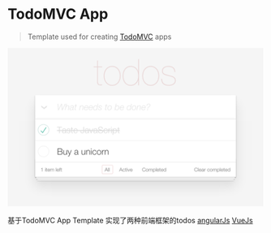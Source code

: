 # TodoMVC App

> Template used for creating [TodoMVC](http://todomvc.com) apps

![](https://github.com/tastejs/todomvc-app-css/raw/master/screenshot.png)



基于TodoMVC App Template 实现了两种前端框架的todos
[angularJs](https://xiong34664.github.io/todomvc/todomvc-app-angularjs)
[VueJs](https://xiong34664.github.io/todomvc/todomvc-app-vuejs)